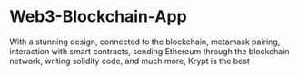 # Web3-Blockchain-App
With a stunning design, connected to the blockchain, metamask pairing, interaction with smart contracts, 
sending Ethereum through the blockchain network, writing solidity code, and much more, Krypt is the best
